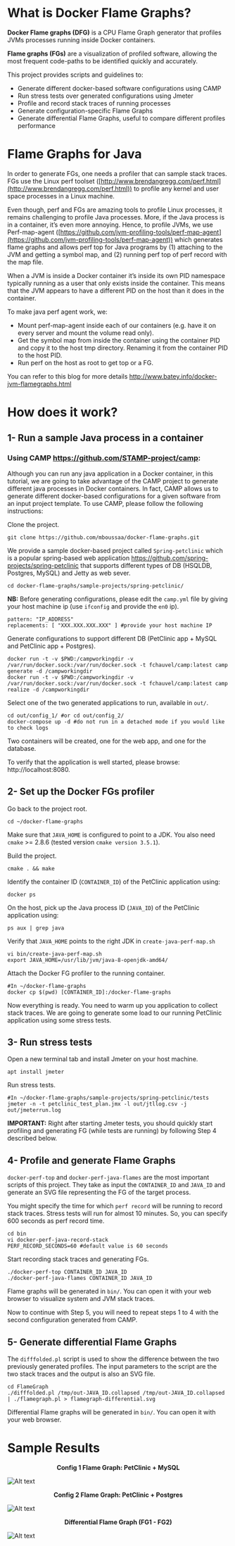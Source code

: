 
# What is Docker Flame Graphs?

**Docker Flame graphs (DFG)** is a CPU Flame Graph generator that profiles JVMs processes running inside Docker containers.

**Flame graphs (FGs)** are a visualization of profiled software, allowing the most frequent code-paths to be identified quickly and accurately.

This project provides scripts and guidelines to:

- Generate different docker-based software configurations using CAMP
- Run stress tests over generated configurations using Jmeter
- Profile and record stack traces of running processes
- Generate configuration-specific Flame Graphs
- Generate differential Flame Graphs, useful to compare different profiles performance

# Flame Graphs for Java

In order to generate FGs, one needs a profiler that can sample stack traces. FGs use the Linux perf toolset ([http://www.brendangregg.com/perf.html](http://www.brendangregg.com/perf.html)) to profile any kernel and user space processes in a Linux machine.

Even though, perf and FGs are amazing tools to profile Linux processes, it remains challenging to profile Java processes. More, if the Java process is in a container, it’s even more annoying. Hence, to profile JVMs, we use Perf-map-agent ([https://github.com/jvm-profiling-tools/perf-map-agent](https://github.com/jvm-profiling-tools/perf-map-agent)) which generates flame graphs and allows perf top for Java programs by (1) attaching to the JVM and getting a symbol map, and (2) running perf top of perf record with the map file.

When a JVM is inside a Docker container it’s inside its own PID namespace typically running as a user that only exists inside the container.
This means that the JVM appears to have a different PID on the host than it does in the container.

To make java perf agent work, we:
- Mount perf-map-agent inside each of our containers (e.g. have it on every server and mount the volume read only).
- Get the symbol map from inside the container using the container PID and copy it to the host tmp directory. Renaming it from the container PID to the host PID.
- Run perf on the host as root to get top or a FG.

You can refer to this blog for more details http://www.batey.info/docker-jvm-flamegraphs.html

# How does it work?

## 1- Run a sample Java process in a container

### Using CAMP https://github.com/STAMP-project/camp:
Although you can run any java application in a Docker container, in this tutorial, we are going to take advantage of the CAMP project to generate different java processes in Docker containers. In fact, CAMP allows us to generate different docker-based configurations for a given software from an input project template. To use CAMP, please follow the following instructions:

Clone the project.
```
git clone https://github.com/mboussaa/docker-flame-graphs.git
```
We provide a sample docker-based project called `Spring-petclinic` which is a popular spring-based web application https://github.com/spring-projects/spring-petclinic that supports different types of DB (HSQLDB, Postgres, MySQL) and Jetty as web sever.
```
cd docker-flame-graphs/sample-projects/spring-petclinic/
```
**NB:** Before generating configurations, please edit the `camp.yml` file by giving your host machine ip (use `ifconfig` and provide the `en0` ip).
```
pattern: "IP_ADDRESS"
replacements: [ "XXX.XXX.XXX.XXX" ] #provide your host machine IP
```
Generate configurations to support different DB (PetClinic app + MySQL and PetClinic app + Postgres).
```
docker run -t -v $PWD:/campworkingdir -v /var/run/docker.sock:/var/run/docker.sock -t fchauvel/camp:latest camp generate -d /campworkingdir
docker run -t -v $PWD:/campworkingdir -v /var/run/docker.sock:/var/run/docker.sock -t fchauvel/camp:latest camp realize -d /campworkingdir
```
Select one of the two generated applications to run, available in `out/`.
```
cd out/config_1/ #or cd out/config_2/
docker-compose up -d #do not run in a detached mode if you would like to check logs
```
Two containers will be created, one for the web app, and one for the database.

To verify that the application is well started, please browse: http://localhost:8080.

## 2- Set up the Docker FGs profiler

Go back to the project root.
```
cd ~/docker-flame-graphs
```
Make sure that `JAVA_HOME` is configured to point to a JDK. You also need `cmake` >= 2.8.6 (tested version `cmake version 3.5.1`).

Build the project.
```
cmake . && make
```
Identify the container ID (`CONTAINER_ID`) of the PetClinic application using:
```
docker ps
```
On the host, pick up the Java process ID (`JAVA_ID`) of the PetClinic application using:
```
ps aux | grep java
```
Verify that `JAVA_HOME`  points to the right JDK in `create-java-perf-map.sh`
```
vi bin/create-java-perf-map.sh
export JAVA_HOME=/usr/lib/jvm/java-8-openjdk-amd64/
```
Attach the Docker FG profiler to the running container.
```
#In ~/docker-flame-graphs
docker cp $(pwd) [CONTAINER_ID]:/docker-flame-graphs
```
Now everything is ready. You need to warm up you application to collect stack traces. We are going to generate some load to our running PetClinic application using some stress tests.

## 3- Run stress tests

Open a new terminal tab and install Jmeter on your host machine.
```
apt install jmeter
```
Run stress tests.
```
#In ~/docker-flame-graphs/sample-projects/spring-petclinic/tests
jmeter -n -t petclinic_test_plan.jmx -l out/jtllog.csv -j out/jmeterrun.log
```
**IMPORTANT:** Right after starting Jmeter tests, you should quickly start profiling and generating FG (while tests are running) by following Step 4 described below.

## 4- Profile and generate Flame Graphs

`docker-perf-top` and `docker-perf-java-flames` are the most important scripts of this project. They take as input the `CONTAINER_ID` and `JAVA_ID` and generate an SVG file representing the FG of the target process.

You might specify the time for which `perf record` will be running to record stack traces. Stress tests will run for almost 10 minutes. So, you can specify 600 seconds as perf record time.
```
cd bin
vi docker-perf-java-record-stack
PERF_RECORD_SECONDS=60 #default value is 60 seconds
```
Start recording stack traces and generating FGs.
```
./docker-perf-top CONTAINER_ID JAVA_ID
./docker-perf-java-flames CONTAINER_ID JAVA_ID
```
Flame graphs will be generated in `bin/`. You can open it with your web browser to visualize system and JVM stack traces.

Now to continue with Step 5, you will need to repeat steps 1 to 4 with the second configuration generated from CAMP.

## 5- Generate differential Flame Graphs

The `difffolded.pl` script is used to show the difference between the two previously generated profiles. The input parameters to the script are the two stack traces and the output is also an SVG file.
```
cd FlameGraph
./difffolded.pl /tmp/out-JAVA_ID.collapsed /tmp/out-JAVA_ID.collapsed | ./flamegraph.pl > flamegraph-differential.svg
```
Differential Flame graphs will be generated in `bin/`. You can open it with your web browser.

# Sample Results
<center><b>
Config 1 Flame Graph: PetClinic + MySQL
</b></center>

![Alt text](https://raw.githubusercontent.com/mboussaa/docker-flame-graphs/master/bin/flamegraph-13070-MS.svg?sanitize=true)

  
<center><b>
Config 2 Flame Graph: PetClinic + Postgres
</b></center>

![Alt text](https://raw.githubusercontent.com/mboussaa/docker-flame-graphs/master/bin/flamegraph-24343-PG.svg?sanitize=true)

 <center><b>
Differential Flame Graph (FG1 - FG2)
</b></center>

![Alt text](https://raw.githubusercontent.com/mboussaa/docker-flame-graphs/master/bin/differential-flamegraph.svg?sanitize=true)
